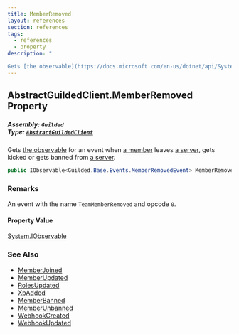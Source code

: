 ```yaml
---
title: MemberRemoved
layout: references
section: references
tags:
  - references
  - property
description: "

Gets [the observable](https://docs.microsoft.com/en-us/dotnet/api/System.IObservable-1 'System.IObservable`1') for an event when [a member](Member 'Guilded.Base.Servers.Member') leaves [a server](Server 'Guilded.Base.Servers.Server'), gets kicked or gets banned from [a server](Server 'Guilded.Base.Servers.Server')."
---
```


## AbstractGuildedClient.MemberRemoved Property
##### **Assembly:** `Guilded`<br/>**Type:** [`AbstractGuildedClient`](AbstractGuildedClient 'Guilded.AbstractGuildedClient')

Gets [the observable](https://docs.microsoft.com/en-us/dotnet/api/System.IObservable-1 'System.IObservable`1') for an event when [a member](Member 'Guilded.Base.Servers.Member') leaves [a server](Server 'Guilded.Base.Servers.Server'), gets kicked or gets banned from [a server](Server 'Guilded.Base.Servers.Server').

```csharp
public IObservable<Guilded.Base.Events.MemberRemovedEvent> MemberRemoved { get; }
```

### Remarks
  
An event with the name `TeamMemberRemoved` and opcode `0`.

#### Property Value
[System.IObservable](https://docs.microsoft.com/en-us/dotnet/api/System.IObservable 'System.IObservable')

### See Also
- [MemberJoined](AbstractGuildedClient.MemberJoined 'Guilded.AbstractGuildedClient.MemberJoined')
- [MemberUpdated](AbstractGuildedClient.MemberUpdated 'Guilded.AbstractGuildedClient.MemberUpdated')
- [RolesUpdated](AbstractGuildedClient.RolesUpdated 'Guilded.AbstractGuildedClient.RolesUpdated')
- [XpAdded](AbstractGuildedClient.XpAdded 'Guilded.AbstractGuildedClient.XpAdded')
- [MemberBanned](AbstractGuildedClient.MemberBanned 'Guilded.AbstractGuildedClient.MemberBanned')
- [MemberUnbanned](AbstractGuildedClient.MemberUnbanned 'Guilded.AbstractGuildedClient.MemberUnbanned')
- [WebhookCreated](AbstractGuildedClient.WebhookCreated 'Guilded.AbstractGuildedClient.WebhookCreated')
- [WebhookUpdated](AbstractGuildedClient.WebhookUpdated 'Guilded.AbstractGuildedClient.WebhookUpdated')